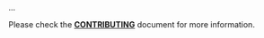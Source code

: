<!--- Provide a general summary of your changes in the Title above -->

...

Please check the **[CONTRIBUTING](https://github.com/owenvoke/blade-fontawesome/blob/main/CONTRIBUTING.md)** document for more information.
